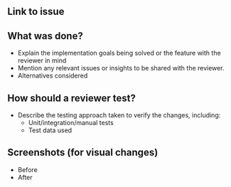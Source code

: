 ## Link to issue

## What was done?

- Explain the implementation goals being solved or the feature with the reviewer in mind
- Mention any relevant issues or insights to be shared with the reviewer.
- Alternatives considered

## How should a reviewer test?

- Describe the testing approach taken to verify the changes, including:
  - Unit/integration/manual tests
  - Test data used

## Screenshots (for visual changes)

- Before
- After
